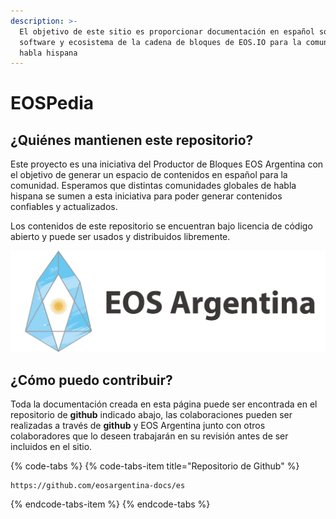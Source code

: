 ```yaml
---
description: >-
  El objetivo de este sitio es proporcionar documentación en español sobre el
  software y ecosistema de la cadena de bloques de EOS.IO para la comunidad de
  habla hispana
---
```


# EOSPedia

## ¿Quiénes mantienen este repositorio?

Este proyecto es una iniciativa del Productor de Bloques EOS Argentina con el objetivo de generar un espacio de contenidos en español para la comunidad.  Esperamos que distintas comunidades  globales de habla hispana se sumen a esta iniciativa para poder generar contenidos confiables y actualizados.

Los contenidos de este repositorio se encuentran bajo licencia de código abierto y puede ser usados y distribuidos libremente.

![](.gitbook/assets/navigation-logo.png)

## ¿Cómo puedo contribuir?

Toda la documentación creada en esta página puede ser encontrada en el repositorio de **github** indicado abajo, las colaboraciones pueden ser realizadas a través de **github** y EOS Argentina junto con otros colaboradores que lo deseen trabajarán en su revisión antes de ser incluidos en el sitio.

{% code-tabs %}
{% code-tabs-item title="Repositorio de Github" %}
```text
https://github.com/eosargentina-docs/es
```
{% endcode-tabs-item %}
{% endcode-tabs %}



